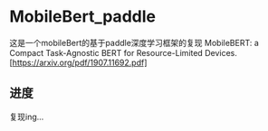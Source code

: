 # MobileBert_paddle
这是一个mobileBert的基于paddle深度学习框架的复现
 MobileBERT: a Compact Task-Agnostic BERT for Resource-Limited Devices.[https://arxiv.org/pdf/1907.11692.pdf]
## 进度 
 复现ing...
